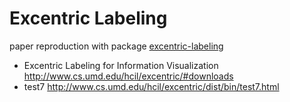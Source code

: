 # Excentric Labeling

paper reproduction with package [excentric-labeling](https://www.npmjs.com/package/excentric-labeling)

- Excentric Labeling for Information Visualization http://www.cs.umd.edu/hcil/excentric/#downloads
- test7 http://www.cs.umd.edu/hcil/excentric/dist/bin/test7.html

